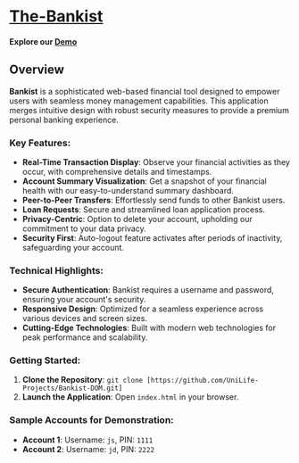 # [The-Bankist](https://uche-jordy-bankist-dom.netlify.app/)

#### Explore our [Demo](https://uche-jordy-bankist-dom.netlify.app/)

## Overview

**Bankist** is a sophisticated web-based financial tool designed to empower users with seamless money management capabilities. This application merges intuitive design with robust security measures to provide a premium personal banking experience.

### Key Features:

- **Real-Time Transaction Display**: Observe your financial activities as they occur, with comprehensive details and timestamps.
- **Account Summary Visualization**: Get a snapshot of your financial health with our easy-to-understand summary dashboard.
- **Peer-to-Peer Transfers**: Effortlessly send funds to other Bankist users.
- **Loan Requests**: Secure and streamlined loan application process.
- **Privacy-Centric**: Option to delete your account, upholding our commitment to your data privacy.
- **Security First**: Auto-logout feature activates after periods of inactivity, safeguarding your account.

### Technical Highlights:

- **Secure Authentication**: Bankist requires a username and password, ensuring your account's security.
- **Responsive Design**: Optimized for a seamless experience across various devices and screen sizes.
- **Cutting-Edge Technologies**: Built with modern web technologies for peak performance and scalability.

### Getting Started:

1. **Clone the Repository**: `git clone [https://github.com/UniLife-Projects/Bankist-DOM.git]`
2. **Launch the Application**: Open `index.html` in your browser.

### Sample Accounts for Demonstration:

- **Account 1**: Username: `js`, PIN: `1111`
- **Account 2**: Username: `jd`, PIN: `2222`
